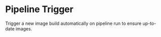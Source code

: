 # Pipeline Trigger

Trigger a new image build automatically on pipeline run to ensure up-to-date images.
